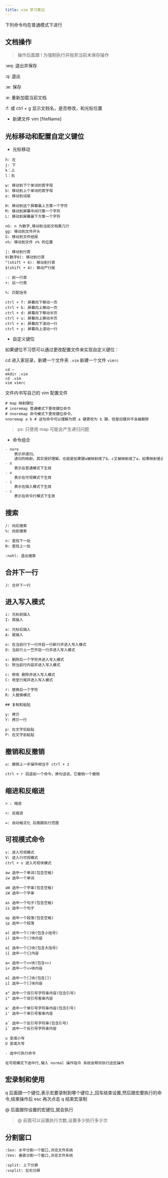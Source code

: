 ```yaml
---
title: vim 学习笔记
---
```


下列命令均在普通模式下进行

## 文档操作

> 操作后面跟 ! 为强制执行并抛弃当前未保存操作

:wq: 退出并保存

:q: 退出

:w: 保存

:e: 重新加载当前文档

:f: 或 ctrl + g 显示文档名，是否修改，和光标位置

- 新建文件 vim [fileName]

## 光标移动和配置自定义键位

- 光标移动

```
h: 左
j: 下
k：上
l：右

w: 移动到下个单词的首字母
b: 移动到上个单词的首字母
e: 移动到词尾

H: 移动到这个屏幕最上方第一个字符
M: 移动到屏幕中间行第一个字符
L: 移动到屏幕最下方第一个字符

nG: n 为数字,移动到当前文档第几行
gg: 移动到文件开头
G: 移动到文件结尾
n%: 移动到文件 n% 的位置

|: 移动到行首
0(数字0): 移动到行首
^(shift + 6): 移动到行首
$(shift + 4): 移动产行尾

-: 前一行首
+: 后一行首

%: 匹配括号

ctrl + f: 屏幕向下移动一页
ctrl + b: 屏幕向上移动一页
ctrl + d: 屏幕向下移动半页
ctrl + u: 屏幕向上移动半页
ctrl + e: 屏幕向下滚动一行
ctrl + y: 屏幕向上滚动一行
```

- 自定义键位

如果键位不习惯可以通过更改配置文件来实现自定义键位：

cd 进入家目录，新建一个文件夹 `.vim` 新建一个文件 `vimrc`

```shell
cd ~
mkdir .vim
cd .vim
vim vimrc
```

文件内书写自己的 vim 配置文件

```shell
# map 映射键位
# inoremap 普通模式下更改键位命令
# nnoremap 命令模式下更改键位命令，
nnoremap a b # 这句命令可以理解为把 a 键更改为 b 键，但是旧键并不会被删除
```

> ps: 只使用 map 可能会产生递归问题

- 命令组合

```js
- nore
	表示非递归。
	递归的映射。其实很好理解，也就是如果键a被映射成了b，c又被映射成了a，如果映射是递归的，那么c就被映射成了b。
- n
	表示在普通模式下生效
- v
	表示在可视模式下生效
- i
	表示在插入模式下生效
- c
	表示在命令行模式下生效
```

## 搜索 

```
/: 向后搜索
%: 向前搜索

n: 查找下一处
N: 查找上一处

:nohl: 退出搜索
```

## 合并下一行 

```
J: 合并下一行
```

## 进入写入模式

```
i: 光标前插入
I: 首插入

a: 光标后插入
A: 尾插入

o: 在当前行下一行开启一行新行并进入写入模式
O: 当前行上一竺开启一行并进入写入模式

s: 删除后一个字符并进入写入模式
S: 除当前行内容并进入写入模式

c: 修改 删除并进入写入模式
C: 改至行尾并进入写入模式

r: 替换后一个字符
R: 入替换模式

## 复制和粘贴

y: 拷贝
Y: 拷贝一行

p: 在文字后粘贴
P: 在文字前粘贴
```

## 撤销和反撤销

```
u: 撤销上一步操作相当于 ctrl + z

ctrl + r 回退前一个命令，换句话说，它撤销一个撤销
```

## 缩进和反缩进

```
> : 缩进

<: 反缩进

=: 自动格式化 后面跟执行范围
```

## 可视模式命令

```
v: 进入可视模式
V: 进入行可视模式
ctrl + v 进入可视块模式

aw 选中一个单词(包含空格)
iw 选中一个单词

aW 选中一个字串(包含空格)
iW 选中一个字串

as 选中一个句子(包含空格)
is 选中一个句子

ap 选中一个段落(包含空格)
ip 选中一个段落

a( 选中一个()块(包含小括号)
i( 选中一个()块内容

a{ 选中一个{}块(包含大括号)
i{ 选中一个{}内容

a< 选中一个<>块(包含<>)
i< 选中一个<>块内容

a[ 选中一个[]块(包含[])
i[ 选中一个[]块内容

a" 选中一个双引号字符串内容(包含引号)
i" 选中一个双引号客串内容

a' 选中一个单引号字符串内容(包含引号)
i' 选中一个单引号客串内容

a` 选中一个反引号字符串(包含引号)
i` 选中一个反引号字符串内容

u 变成小写
U 变成大写

- 选中行执行命令

在可视模式下选中行,输入 normal 操作指令 系统会帮你执行这些操作
```

## 宏录制和使用

q 后面跟一个键位,表示宏要录制到哪个键位上,回车结束设置,然后跟宏要执行的命令,结束操作后 esc 再次点击 q 结束宏录制

@ 后面跟你设置的宏键位,就会执行

> @ 前面可以设置执行次数,设置多少执行多少次

## 分割窗口

```
:Sex: 水平分割一个窗口,浏览文件系统
:Vex: 垂直分割一个窗口,浏览文件系统

:split: 上下分屏
:vsplit: 左右分屏
```
